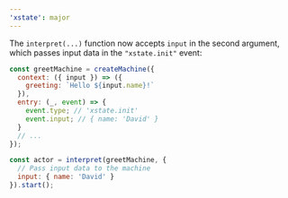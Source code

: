 ```yaml
---
'xstate': major
---
```


The `interpret(...)` function now accepts `input` in the second argument, which passes input data in the `"xstate.init"` event:

```js
const greetMachine = createMachine({
  context: ({ input }) => ({
    greeting: `Hello ${input.name}!`
  }),
  entry: (_, event) => {
    event.type; // 'xstate.init'
    event.input; // { name: 'David' }
  }
  // ...
});

const actor = interpret(greetMachine, {
  // Pass input data to the machine
  input: { name: 'David' }
}).start();
```
